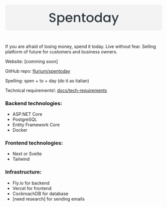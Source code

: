 ![Spentoday banner](./docs/banner.svg)

#

If you are afraid of losing money, spend it today. Live without fear.
Selling platform of future for customers and business owners.

Website: [comming soon]

GitHub repo: [flurium/spentoday](https://github.com/flurium/spentoday)

Spelling: spen + to + day (do it as italian)

Technical requirements!: [docs/tech-requirements](./docs/tech-requirements.md)

### Backend technologies:

- ASP.NET Core
- PostgreSQL
- Entity Framework Core
- Docker

### Frontend technologies:

- Next or Svelte
- Tailwind

### Infrastructure:

- Fly.io for backend
- Vercel for frontend
- CockroachDB for database
- [need research] for sending emails
